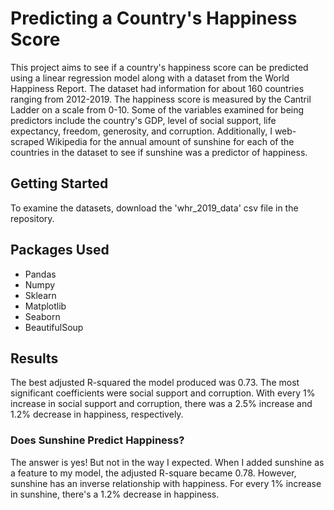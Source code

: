 # Predicting a Country's Happiness Score

This project aims to see if a country's happiness score can be predicted using a linear regression model along with a dataset from the World Happiness Report. The dataset had information for about 160 countries ranging from 2012-2019. The happiness score is measured by the Cantril Ladder on a scale from 0-10. Some of the variables examined for being predictors include the country's GDP, level of social support, life expectancy, freedom, generosity, and corruption. Additionally, I web-scraped Wikipedia for the annual amount of sunshine for each of the countries in the dataset to see if sunshine was a predictor of happiness.


## Getting Started
To examine the datasets, download the 'whr_2019_data' csv file in the repository. 

## Packages Used
* Pandas
* Numpy
* Sklearn
* Matplotlib
* Seaborn
* BeautifulSoup

## Results
The best adjusted R-squared the model produced was 0.73. The most significant coefficients were social support and corruption. With every 1% increase in social support and corruption, there was a 2.5% increase and 1.2% decrease in happiness, respectively.

### Does Sunshine Predict Happiness?
The answer is yes! But not in the way I expected. When I added sunshine as a feature to my model, the adjusted R-square became 0.78. However, sunshine has an inverse relationship with happiness. For every 1% increase in sunshine, there's a 1.2% decrease in happiness.
